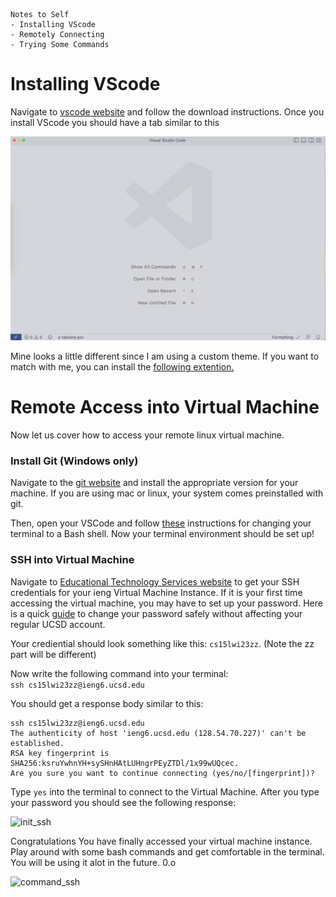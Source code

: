 
``` 
Notes to Self
- Installing VScode
- Remotely Connecting
- Trying Some Commands 
```

# Installing VScode 

Navigate to [vscode website]( https://code.visualstudio.com/) and follow the download instructions. Once you install VScode you should have a tab similar to this 

![vscode](vscode_open.png)

Mine looks a little different since I am using a custom theme. If you want to match with me, you can install the [following extention.](https://marketplace.visualstudio.com/items?itemName=enkia.tokyo-night)


# Remote Access into Virtual Machine

Now let us cover how to access your remote linux virtual machine. 

### Install Git (Windows only)
Navigate to the [git website](https://git-scm.com/) and install the appropriate version for your machine. If you are using mac or linux, your system comes preinstalled with git.

Then, open your VSCode and follow [these](https://stackoverflow.com/questions/42606837/how-do-i-use-bash-on-windows-from-the-visual-studio-code-integrated-terminal/50527994#50527994) instructions for changing your terminal to a Bash shell. Now your terminal environment should be set up!

### SSH into Virtual Machine

Navigate to [Educational Technology Services website](https://sdacs.ucsd.edu/~icc/index.php) to get your SSH credentials for your ieng Virtual Machine Instance. If it is your first time accessing the virtual machine, you may have to set up your password. Here is a quick [guide](https://docs.google.com/document/d/1hs7CyQeh-MdUfM9uv99i8tqfneos6Y8bDU0uhn1wqho/edit) to change your password safely without affecting your regular UCSD account. 

Your crediential should look something like this: ```cs15lwi23zz```. (Note the zz part will be different) 

Now write the following command into your terminal: \
```ssh cs15lwi23zz@ieng6.ucsd.edu ```

You should get a response body similar to this: 
```
ssh cs15lwi23zz@ieng6.ucsd.edu
The authenticity of host 'ieng6.ucsd.edu (128.54.70.227)' can't be established.
RSA key fingerprint is SHA256:ksruYwhnYH+sySHnHAtLUHngrPEyZTDl/1x99wUQcec.
Are you sure you want to continue connecting (yes/no/[fingerprint])?  
```

Type ``` yes ``` into the terminal to connect to the Virtual Machine. After you type your password you should see the following response: 


![init_ssh](init_ssh.png)

Congratulations You have finally accessed your virtual machine instance. Play around with some bash commands and get comfortable in the terminal. You will be using it alot in the future. 0.o

![command_ssh](command_ssh.png)
